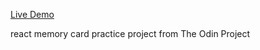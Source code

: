 [Live Demo](https://chukulert.github.io/react-memory-card/)

react memory card practice project from The Odin Project

